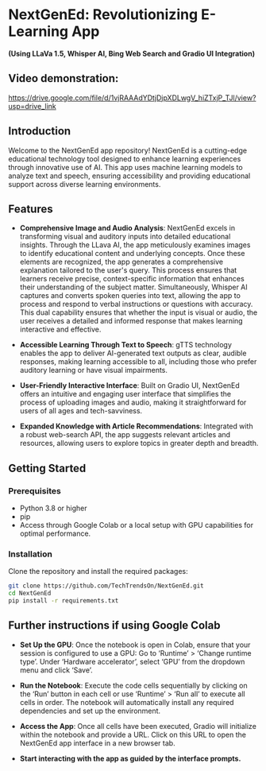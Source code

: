 # NextGenEd: Revolutionizing E-Learning App
  **(Using LLaVa 1.5, Whisper AI, Bing Web Search and Gradio UI Integration)**
  
## Video demonstration:
https://drive.google.com/file/d/1vjRAAAdYDtjDjpXDLwgV_hiZTxjP_TJl/view?usp=drive_link


## Introduction
Welcome to the NextGenEd app repository! NextGenEd is a cutting-edge educational technology tool designed to enhance learning experiences through innovative use of AI. This app uses machine learning models to analyze text and speech, ensuring accessibility and providing educational support across diverse learning environments.

## Features
- **Comprehensive Image and Audio Analysis**: NextGenEd excels in transforming visual and auditory inputs into detailed educational insights. Through the LLava AI, the app meticulously examines images to identify educational content and underlying concepts. Once these elements are recognized, the app generates a comprehensive explanation tailored to the user's query. This process ensures that learners receive precise, context-specific information that enhances their understanding of the subject matter.
Simultaneously, Whisper AI captures and converts spoken queries into text, allowing the app to process and respond to verbal instructions or questions with accuracy. This dual capability ensures that whether the input is visual or audio, the user receives a detailed and informed response that makes learning interactive and effective.

- **Accessible Learning Through Text to Speech**: gTTS technology enables the app to deliver AI-generated text outputs as clear, audible responses, making learning accessible to all, including those who prefer auditory learning or have visual impairments.

- **User-Friendly Interactive Interface**: Built on Gradio UI, NextGenEd offers an intuitive and engaging user interface that simplifies the process of uploading images and audio, making it straightforward for users of all ages and tech-savviness.

- **Expanded Knowledge with Article Recommendations**: Integrated with a robust web-search API, the app suggests relevant articles and resources, allowing users to explore topics in greater depth and breadth.


## Getting Started

### Prerequisites
- Python 3.8 or higher
- pip
- Access through Google Colab or a local setup with GPU capabilities for optimal performance.

### Installation
Clone the repository and install the required packages:

```bash
git clone https://github.com/TechTrendsOn/NextGenEd.git
cd NextGenEd
pip install -r requirements.txt
```

## Further instructions if using Google Colab
- **Set Up the GPU**: Once the notebook is open in Colab, ensure that your session is configured to use a GPU: Go to ‘Runtime’ > ‘Change runtime type’. Under ‘Hardware accelerator’, select ‘GPU’ from the dropdown menu and click ‘Save’. 

- **Run the Notebook**: Execute the code cells sequentially by clicking on the ‘Run’ button in each cell or use ‘Runtime’ > ‘Run all’ to execute all cells in order. The notebook will automatically install any required dependencies and set up the environment.

- **Access the App**:  Once all cells have been executed, Gradio will initialize within the notebook and provide a URL. Click on this URL to open the NextGenEd app interface in a new browser tab. 

- **Start interacting with the app as guided by the interface prompts.**

